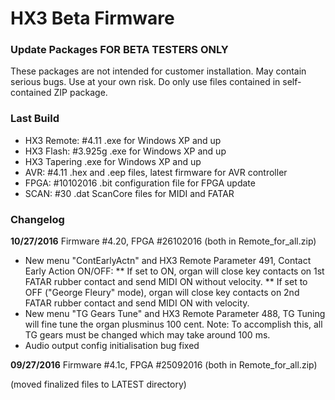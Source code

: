 HX3 Beta Firmware
=================

### Update Packages FOR BETA TESTERS ONLY

These packages are not intended for customer installation. May contain serious 
bugs. Use at your own risk. Do only use files contained in self-contained ZIP 
package.

### Last Build

* HX3 Remote: #4.11  .exe for Windows XP and up
* HX3 Flash: #3.925g   .exe for Windows XP and up
* HX3 Tapering	    .exe for Windows XP and up
* AVR:  #4.11      .hex and .eep files, latest firmware for AVR controller
* FPGA: #10102016   .bit configuration file for FPGA update
* SCAN: #30         .dat ScanCore files for MIDI and FATAR

### Changelog

<b>10/27/2016</b> Firmware #4.20, FPGA #26102016 (both in Remote_for_all.zip)

*  New menu "ContEarlyActn" and HX3 Remote Parameter 491, Contact Early Action ON/OFF:
** If set to ON, organ will close key contacts on 1st FATAR rubber contact and send MIDI ON without velocity.
** If set to OFF ("George Fleury" mode), organ will close key contacts on 2nd FATAR rubber contact and send MIDI ON with velocity.
*  New menu "TG Gears Tune" and HX3 Remote Parameter 488, TG Tuning will fine tune the organ plusminus 100 cent. 
Note: To accomplish this, all TG gears must be changed which may take around 100 ms.
* Audio output config initialisation bug fixed


<b>09/27/2016</b> Firmware #4.1c, FPGA #25092016 (both in Remote_for_all.zip)

(moved finalized files to LATEST directory)
